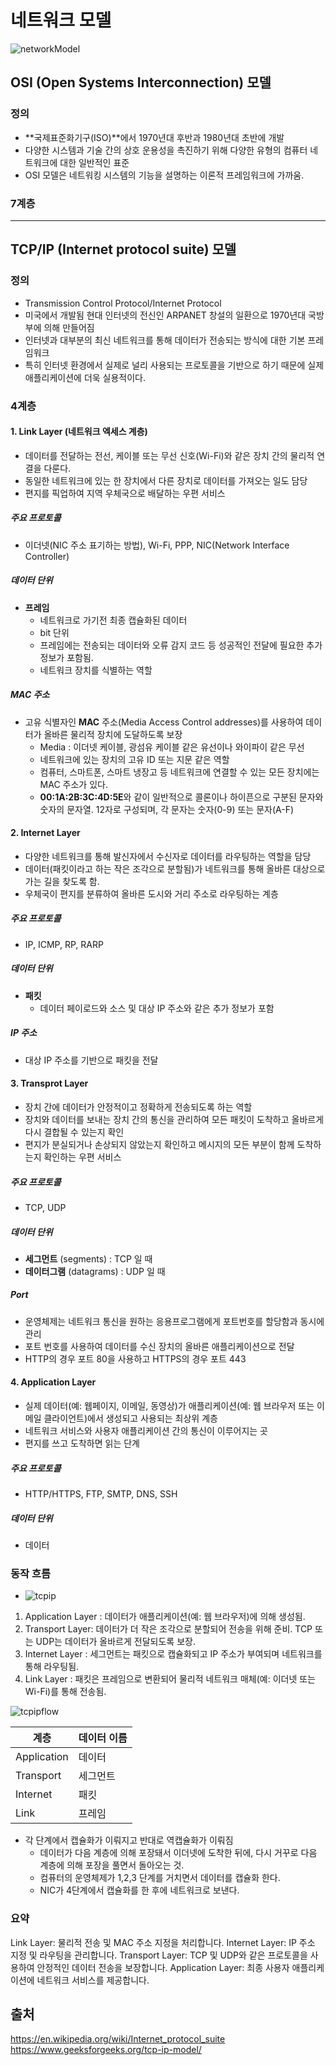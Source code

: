 # 네트워크 모델

![networkModel](../../images/Cs/networkModel.png)

## OSI (Open Systems Interconnection) 모델

### 정의
- **국제표준화기구(ISO)**에서 1970년대 후반과 1980년대 초반에 개발
- 다양한 시스템과 기술 간의 상호 운용성을 촉진하기 위해 다양한 유형의 컴퓨터 네트워크에 대한 일반적인 표준
- OSI 모델은 네트워킹 시스템의 기능을 설명하는 이론적 프레임워크에 가까움.

### 7계층

------------------------------------


## TCP/IP (Internet protocol suite) 모델

### 정의
- Transmission Control Protocol/Internet Protocol
- 미국에서 개발됨 현대 인터넷의 전신인 ARPANET 창설의 일환으로 1970년대 국방부에 의해 만들어짐
- 인터넷과 대부분의 최신 네트워크를 통해 데이터가 전송되는 방식에 대한 기본 프레임워크
- 특히 인터넷 환경에서 실제로 널리 사용되는 프로토콜을 기반으로 하기 때문에 실제 애플리케이션에 더욱 실용적이다.

### 4계층

#### 1. Link Layer (네트워크 엑세스 계층)
  - 데이터를 전달하는 전선, 케이블 또는 무선 신호(Wi-Fi)와 같은 장치 간의 물리적 연결을 다룬다.
  - 동일한 네트워크에 있는 한 장치에서 다른 장치로 데이터를 가져오는 일도 담당
  - 편지를 픽업하여 지역 우체국으로 배달하는 우편 서비스

##### 주요 프로토콜
  - 이더넷(NIC 주소 표기하는 방법), Wi-Fi, PPP, NIC(Network Interface Controller)

##### 데이터 단위
  - **프레임**
    - 네트워크로 가기전 최종 캡슐화된 데이터
    - bit 단위
    - 프레임에는 전송되는 데이터와 오류 감지 코드 등 성공적인 전달에 필요한 추가 정보가 포함됨.
    - 네트워크 장치를 식별하는 역할

##### MAC 주소
- 고유 식별자인 **MAC** 주소(Media Access Control addresses)를 사용하여 데이터가 올바른 물리적 장치에 도달하도록 보장
  - Media : 이더넷 케이블, 광섬유 케이블 같은 유선이나 와이파이 같은 무선
  -  네트워크에 있는 장치의 고유 ID 또는 지문 같은 역할
  -  컴퓨터, 스마트폰, 스마트 냉장고 등 네트워크에 연결할 수 있는 모든 장치에는 MAC 주소가 있다.
  -  **00:1A:2B:3C:4D:5E**와 같이 일반적으로 콜론이나 하이픈으로 구분된 문자와 숫자의 문자열. 12자로 구성되며, 각 문자는 숫자(0-9) 또는 문자(A-F)

#### 2. Internet Layer
  - 다양한 네트워크를 통해 발신자에서 수신자로 데이터를 라우팅하는 역할을 담당
  - 데이터(패킷이라고 하는 작은 조각으로 분할됨)가 네트워크를 통해 올바른 대상으로 가는 길을 찾도록 함.
  - 우체국이 편지를 분류하여 올바른 도시와 거리 주소로 라우팅하는 계층

##### 주요 프로토콜
- IP, ICMP, RP, RARP

##### 데이터 단위
- **패킷**
  - 데이터 페이로드와 소스 및 대상 IP 주소와 같은 추가 정보가 포함

##### IP 주소
- 대상 IP 주소를 기반으로 패킷을 전달

#### 3. Transprot Layer
  - 장치 간에 데이터가 안정적이고 정확하게 전송되도록 하는 역할
  - 장치와 데이터를 보내는 장치 간의 통신을 관리하여 모든 패킷이 도착하고 올바르게 다시 결합될 수 있는지 확인
  - 편지가 분실되거나 손상되지 않았는지 확인하고 메시지의 모든 부분이 함께 도착하는지 확인하는 우편 서비스

##### 주요 프로토콜
- TCP, UDP

##### 데이터 단위
- **세그먼트** (segments) : TCP 일 때
- **데이터그램** (datagrams) : UDP 일 때

##### Port
- 운영체제는 네트워크 통신을 원하는 응용프로그램에게 포트번호를 할당함과 동시에 관리
- 포트 번호를 사용하여 데이터를 수신 장치의 올바른 애플리케이션으로 전달
- HTTP의 경우 포트 80을 사용하고 HTTPS의 경우 포트 443

#### 4. Application Layer
  -  실제 데이터(예: 웹페이지, 이메일, 동영상)가 애플리케이션(예: 웹 브라우저 또는 이메일 클라이언트)에서 생성되고 사용되는 최상위 계층
  -  네트워크 서비스와 사용자 애플리케이션 간의 통신이 이루어지는 곳
  -  편지를 쓰고 도착하면 읽는 단계

##### 주요 프로토콜
- HTTP/HTTPS, FTP, SMTP, DNS, SSH

##### 데이터 단위
-  데이터

### 동작 흐름
* ![tcpip](../../images/Cs/tcpip.png)
1. Application Layer : 데이터가 애플리케이션(예: 웹 브라우저)에 의해 생성됨.
2. Transport Layer: 데이터가 더 작은 조각으로 분할되어 전송을 위해 준비. TCP 또는 UDP는 데이터가 올바르게 전달되도록 보장.
3. Internet Layer : 세그먼트는 패킷으로 캡슐화되고 IP 주소가 부여되며 네트워크를 통해 라우팅됨.
4. Link Layer : 패킷은 프레임으로 변환되어 물리적 네트워크 매체(예: 이더넷 또는 Wi-Fi)를 통해 전송됨.

![tcpipflow](../../images/Cs/tcpipflow.png)

| 계층        | 데이터 이름 |
|-------------|-------------|
| Application | 데이터      |
| Transport   | 세그먼트    |
| Internet    | 패킷        |
| Link        | 프레임      |

- 각 단계에서 캡슐화가 이뤄지고 반대로 역캡슐화가 이뤄짐
  - 데이터가 다음 계층에 의해 포장돼서 이더넷에 도착한 뒤에, 다시 거꾸로 다음 계층에 의해 포장을 풀면서 돌아오는 것.
  - 컴퓨터의 운영체제가 1,2,3 단계를 거치면서 데이터를 캡슐화 한다.
  - NIC가 4단계에서 캡슐화를 한 후에 네트워크로 보낸다.

### 요약 
Link Layer: 물리적 전송 및 MAC 주소 지정을 처리합니다.
Internet Layer: IP 주소 지정 및 라우팅을 관리합니다.
Transport Layer: TCP 및 UDP와 같은 프로토콜을 사용하여 안정적인 데이터 전송을 보장합니다.
Application Layer: 최종 사용자 애플리케이션에 네트워크 서비스를 제공합니다.


## 출처
https://en.wikipedia.org/wiki/Internet_protocol_suite
https://www.geeksforgeeks.org/tcp-ip-model/